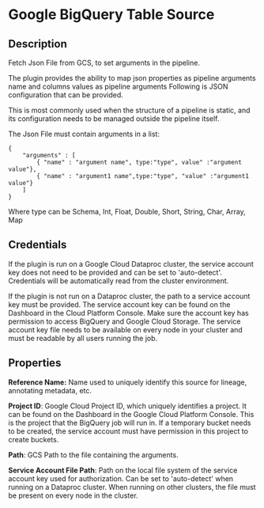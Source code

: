 # Google BigQuery Table Source

Description
-----------

Fetch Json File from GCS, to set arguments in the pipeline.

The plugin provides the ability to map json properties as pipeline arguments name and columns
values as pipeline arguments Following is JSON configuration that can be provided.

This is most commonly used when the structure of a pipeline is static,
and its configuration needs to be managed outside the pipeline itself.
   
The Json File must contain arguments in a list:

    {
        "arguments" : [
            { "name" : "argument name", type:"type", value" :"argument value"},
            { "name" : "argument1 name",type:"type", "value" :"argument1 value"}
        ]
    }
Where type can be Schema, Int, Float, Double, Short, String, Char, Array, Map 
 
    
Credentials
-----------
If the plugin is run on a Google Cloud Dataproc cluster, the service account key does not need to be
provided and can be set to 'auto-detect'.
Credentials will be automatically read from the cluster environment.

If the plugin is not run on a Dataproc cluster, the path to a service account key must be provided.
The service account key can be found on the Dashboard in the Cloud Platform Console.
Make sure the account key has permission to access BigQuery and Google Cloud Storage.
The service account key file needs to be available on every node in your cluster and
must be readable by all users running the job.

Properties
----------
**Reference Name:** Name used to uniquely identify this source for lineage, annotating metadata, etc.

**Project ID**: Google Cloud Project ID, which uniquely identifies a project.
It can be found on the Dashboard in the Google Cloud Platform Console. This is the project
that the BigQuery job will run in. If a temporary bucket needs to be created, the service account
must have permission in this project to create buckets.

**Path**: GCS Path to the file containing the arguments.

**Service Account File Path**: Path on the local file system of the service account key used for
authorization. Can be set to 'auto-detect' when running on a Dataproc cluster.
When running on other clusters, the file must be present on every node in the cluster.


